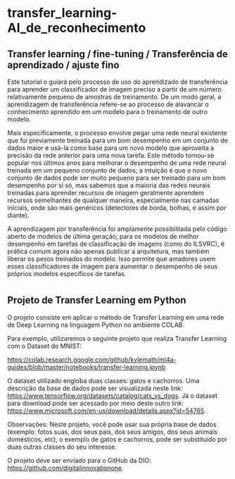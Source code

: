 <h1>transfer_learning-AI_de_reconhecimento</h1>

<h2>Transfer learning / fine-tuning / Transferência de aprendizado / ajuste fino</h2>

<p>Este tutorial o guiará pelo processo de uso do aprendizado de transferência para aprender um classificador de imagem preciso a partir de um número relativamente pequeno de amostras de treinamento. De um modo geral, a aprendizagem de transferência refere-se ao processo de alavancar o conhecimento aprendido em um modelo para o treinamento de outro modelo.</p>
 <p>Mais especificamente, o processo envolve pegar uma rede neural existente que foi previamente treinada para um bom desempenho em um conjunto de dados maior e usá-la como base para um novo modelo que aproveita a precisão da rede anterior para uma nova tarefa. Este método tornou-se popular nos últimos anos para melhorar o desempenho de uma rede neural treinada em um pequeno conjunto de dados; a intuição é que o novo conjunto de dados pode ser muito pequeno para ser treinado para um bom desempenho por si só, mas sabemos que a maioria das redes neurais treinadas para aprender recursos de imagem geralmente aprendem recursos semelhantes de qualquer maneira, especialmente nas camadas iniciais, onde são mais genéricos (detectores de borda, bolhas, e assim por diante). </p>

<p>A aprendizagem por transferência foi amplamente possibilitada pelo código aberto de modelos de última geração; para os modelos de melhor desempenho em tarefas de classificação de imagens (como do ILSVRC), é prática comum agora não apenas publicar a arquitetura, mas também liberar os pesos treinados do modelo. Isso permite que amadores usem esses classificadores de imagem para aumentar o desempenho de seus próprios modelos específicos de tarefas.
</p>


# 
 

## Projeto de Transfer Learning em Python

O projeto consiste em aplicar o método de Transfer Learning em uma rede de Deep Learning na linguagem Python no ambiente COLAB. 

Para exemplo, utilizaremos o seguinte projeto que realiza Transfer Learning com o Dataset do MNIST:  

https://colab.research.google.com/github/kylemath/ml4a-guides/blob/master/notebooks/transfer-learning.ipynb

O dataset utilizado engloba duas classes: gatos e cachorros. Uma descrição da base de dados pode ser visualizada neste link: https://www.tensorflow.org/datasets/catalog/cats_vs_dogs.  Já o dataset para download pode ser acessado por meio deste outro link: https://www.microsoft.com/en-us/download/details.aspx?id=54765.

Observações: Neste projeto, você pode usar sua própria base de dados (exemplo: fotos suas, dos seus pais, dos seus amigos, dos seus animais domésticos, etc), o exemplo de gatos e cachorros, pode ser substituído por duas outras classes do seu interesse. 

O projeto deve ser enviado para o GitHub da DIO: https://github.com/digitalinnovationone. 




